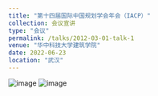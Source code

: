 ```yaml
---
title: "第十四届国际中国规划学会年会（IACP）"
collection: 会议宣讲
type: "会议"
permalink: /talks/2012-03-01-talk-1
venue: "华中科技大学建筑学院"
date: 2022-06-23
location: "武汉"
---
```

![image](https://user-images.githubusercontent.com/33396220/200171259-9009cf53-472f-4c67-8fdd-4b33eadebaac.png)
![image](https://user-images.githubusercontent.com/33396220/200171277-209ab7f0-a5d1-433a-9f2f-1e9f0a4342b9.png)

